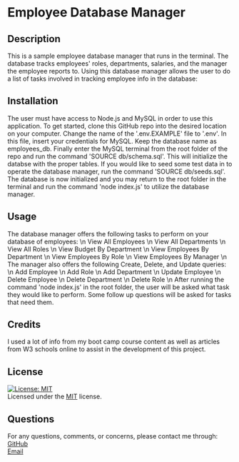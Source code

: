 
  # Employee Database Manager     
         
  ## Description    
  This is a sample employee database manager that runs in the terminal. The database tracks employees' roles, departments, salaries, and the manager the employee reports to. Using this database manager allows the user to do a list of tasks involved in tracking employee info in the database:    
      
  ## Installation    
  The user must have access to Node.js and MySQL in order to use this application. To get started, clone this GitHub repo into the desired location on your computer. Change the name of the '.env.EXAMPLE' file to '.env'. In this file, insert your credentials for  MySQL. Keep the database name as employees_db. Finally enter the MySQL terminal from the root folder of the repo and run the command 'SOURCE db/schema.sql'. This will initialize the databse with the proper tables. If you would like to seed some test data in to operate the database manager, run the command 'SOURCE db/seeds.sql'. The database is now initialized and you may return to the root folder in the terminal and run the command 'node index.js' to utilize the database manager.    
      
  ## Usage    
  The database manager offers the following tasks to perform on your database of employees: \n View All Employees \n View All Departments \n View All Roles \n View Budget By Department \n View Employees By Department \n View Employees By Role \n View Employees By Manager \n The manager also offers the following Create, Delete, and Update queries: \n Add Employee \n Add Role \n Add Department \n Update Employee \n Delete Employee \n Delete Department \n Delete Role \n After running the command 'node index.js' in the root folder, the user will be asked what task they would like to perform. Some follow up questions will be asked for tasks that need them.   
      
  ## Credits   
  I used a lot of info from my boot camp course content as well as articles from W3 schools online to assist in the development of this project.    
           
  ## License    
  [![License: MIT](https://img.shields.io/badge/License-MIT-yellow.svg)](https://opensource.org/licenses/MIT)   
  Licensed under the [MIT](https://opensource.org/licenses/MIT) license.    
     
  ## Questions   
  For any questions, comments, or concerns, please contact me through:   
  [GitHub](http://www.github.com/kylemoely)  
  [Email](mailto:kylemoely@gmail.com)
